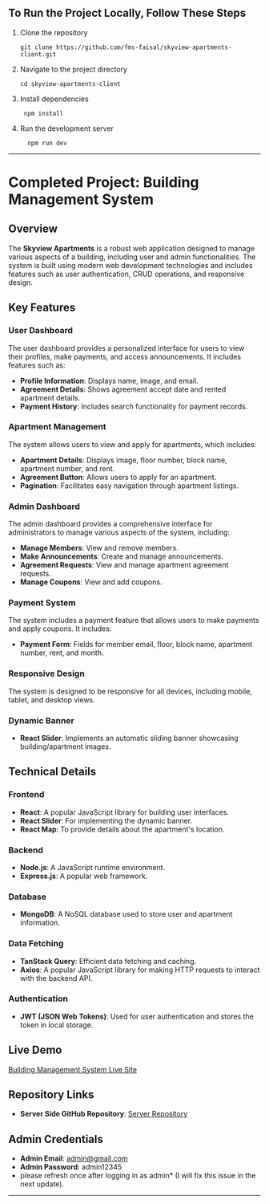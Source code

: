 
## To Run the Project Locally, Follow These Steps

1. Clone the repository

    ```
    git clone https://github.com/fms-faisal/skyview-apartments-client.git
    ```
2. Navigate to the project directory
    ```
    cd skyview-apartments-client
    ```

3. Install dependencies
    ```
     npm install
    ```

4. Run the development server
   ```
     npm run dev
   ```

---

# **Completed Project: Building Management System**

## **Overview**
The **Skyview Apartments** is a robust web application designed to manage various aspects of a building, including user and admin functionalities. The system is built using modern web development technologies and includes features such as user authentication, CRUD operations, and responsive design.

## **Key Features**

### **User Dashboard**
The user dashboard provides a personalized interface for users to view their profiles, make payments, and access announcements. It includes features such as:
- **Profile Information**: Displays name, image, and email.
- **Agreement Details**: Shows agreement accept date and rented apartment details.
- **Payment History**: Includes search functionality for payment records.

### **Apartment Management**
The system allows users to view and apply for apartments, which includes:
- **Apartment Details**: Displays image, floor number, block name, apartment number, and rent.
- **Agreement Button**: Allows users to apply for an apartment.
- **Pagination**: Facilitates easy navigation through apartment listings.

### **Admin Dashboard**
The admin dashboard provides a comprehensive interface for administrators to manage various aspects of the system, including:
- **Manage Members**: View and remove members.
- **Make Announcements**: Create and manage announcements.
- **Agreement Requests**: View and manage apartment agreement requests.
- **Manage Coupons**: View and add coupons.

### **Payment System**
The system includes a payment feature that allows users to make payments and apply coupons. It includes:
- **Payment Form**: Fields for member email, floor, block name, apartment number, rent, and month.


### **Responsive Design**
The system is designed to be responsive for all devices, including mobile, tablet, and desktop views.

### **Dynamic Banner**
- **React Slider**: Implements an automatic sliding banner showcasing building/apartment images.

## **Technical Details**

### **Frontend**
- **React**: A popular JavaScript library for building user interfaces.
- **React Slider**: For implementing the dynamic banner.
- **React Map**: To provide details about the apartment's location.

### **Backend**
- **Node.js**: A JavaScript runtime environment.
- **Express.js**: A popular web framework.

### **Database**
- **MongoDB**: A NoSQL database used to store user and apartment information.

### **Data Fetching**
- **TanStack Query**: Efficient data fetching and caching.
- **Axios**: A popular JavaScript library for making HTTP requests to interact with the backend API.

### **Authentication**
- **JWT (JSON Web Tokens)**: Used for user authentication and stores the token in local storage.


## **Live Demo**
[Building Management System Live Site](https://skyviewapartments-c882f.web.app/)

## **Repository Links**
- **Server Side GitHub Repository**: [Server Repository](https://github.com/Faisal778/skyview-apartments-server)

## **Admin Credentials**
- **Admin Email**: admin@gmail.com
- **Admin Password**: admin12345
- please refresh once after logging in as admin* (I will fix this issue in the next update).
 
---

